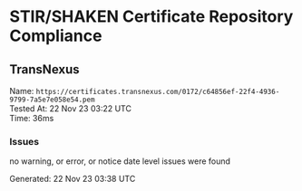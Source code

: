# STIR/SHAKEN Certificate Repository Compliance

## TransNexus

Name: `https://certificates.transnexus.com/0172/c64856ef-22f4-4936-9799-7a5e7e058e54.pem`\
Tested At: 22 Nov 23 03:22 UTC\
Time: 36ms

### Issues

no warning, or error, or notice date level issues were found

Generated: 22 Nov 23 03:38 UTC